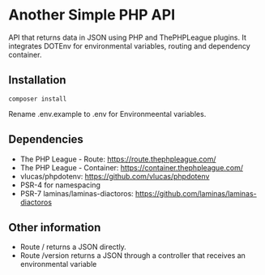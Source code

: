 # Another Simple PHP API
API that returns data in JSON using PHP and ThePHPLeague plugins. It integrates DOTEnv for environmental variables, routing and dependency container.

## Installation

~~~
composer install
~~~

Rename .env.example to .env for Environmeental variables.

## Dependencies

- The PHP League - Route: https://route.thephpleague.com/
- The PHP League - Container: https://container.thephpleague.com/
- vlucas/phpdotenv: https://github.com/vlucas/phpdotenv
- PSR-4 for namespacing
- PSR-7 laminas/laminas-diactoros: https://github.com/laminas/laminas-diactoros

## Other information

- Route / returns a JSON directly.
- Route /version returns a JSON through a controller that receives an environmental variable
